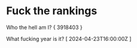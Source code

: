 # Fuck the rankings

Who the hell am I?
{ 3918403 }

What fucking year is it?
[ 2024-04-23T16:00:00Z ]
